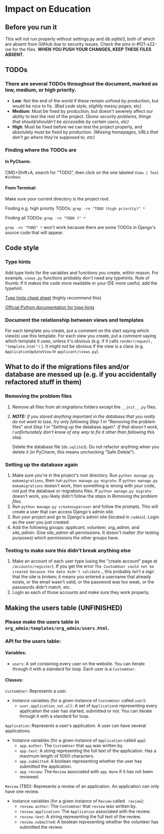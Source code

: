 # Impact on Education

## Before you run it

This will not run properly without settings.py and db.sqlite3, both of which are absent from GitHub due to security issues. Check the pins in #f21-s22-ioe for the files. **WHEN YOU PUSH YOUR CHANGES, KEEP THESE FILES ABSENT.**
## TODOs
### There are several TODOs throughout the document, marked as low, medium, or high priority.

- **Low**: Not the end of the world if these remain unfixed by production, but would be nice to fix. 
*(Bad code style, slightly messy pages, etc)*
- **Medium**: Must be fixed by production, but doesn't severely affect our ability to test the rest of the project.
*(Some security problems, things that should/shouldn't be accessible by certain users, etc)*
- **High**: Must be fixed before we can test the project properly, and absolutely must be fixed by production.
*(Missing homepages, URLs that don't go where they're supposed to, etc)*

### Finding where the TODOs are
#### In PyCharm: 
CMD+Shift+A, search for "TODO", then click on the one labeled `View | Tool Windows`
#### From Terminal:
Make sure your current directory is the project root.

Finding e.g. high priority TODOs:
`grep -rn "TODO (high priority)" *`

Finding all TODOs: `grep -rn "TODO (" *`

`grep -rn "TODO" *` won't work because there are some TODOs in Django's source code that will appear.

## Code style

### Type hints
Add type hints for the variables and functions you create, within reason. 
For example, `views.py` functions probably don't need any typehints. Rule of thumb:
If it makes the code more readable or your IDE more useful, add the typehint.

[Type hints cheat sheet](https://mypy.readthedocs.io/en/stable/cheat_sheet_py3.html) (highly recommend this)

[Official Python documentation for type hints](https://docs.python.org/3/library/typing.html)


### Document the relationship between views and templates
For each template you create, put a comment on the start saying which view(s) use this template. 
For each view you create, put a comment saying which template it uses, unless it's obvious (e.g. if it calls `render(request, "template.html")` ). 
It might not be obvious if the view is a class 
(e.g. `ApplicationUpdateView` in `applicant/views.py`).



## What to do if the migrations files and/or database are messed up (e.g. if you accidentally refactored stuff in them)

### Removing the problem files

1. Remove all files from all migrations folders except the `__init__.py` files.

2. ***NOTE:** If you stored anything important in the database that you really do not want to lose, try only following Step 1 in* "Removing the problem files" *and Step 1 in* "Setting up the database again". *If that doesn't work, I unfortunately don't know of any way to fix it other than following this step.*

   Delete the database file (`db.sqlite3`). Do not refactor anything when you delete it (in PyCharm, this means unchecking "Safe Delete").

### Setting up the database again

1. Make sure you're in the project's root directory. Run `python manage.py makemigrations`, then run `python manage.py migrate`. If `python manage.py makemigrations` doesn't work, then something is wrong with your code, not just the database or migrations files. If `python manage.py migrate` doesn't work, you likely didn't follow the steps in *Removing the problem files*.
2. Run `python manage.py createsuperuser` and follow the prompts. This will create a user that can access Django's admin site.
3. Run your project and go to Django's admin site (located in `/admin`). Login as the user you just created.
4. Add the following groups: *applicant, volunteer, org_admin,* and *site_admin*. Give *site_admin* all permissions. It doesn't matter (for testing purposes) which permissions the other groups have.

### Testing to make sure this didn't break anything else

1. Make an account of each user type (using the "create account" page at `/accounts/register`). If you get the error `The CustomUser could not be created because the data didn't validate.`, this probably isn't a sign that the site is broken; it means you entered a username that already exists, or the email wasn't valid, or the password was too weak, or the passwords didn't match, etc.
2. Login as each of those accounts and make sure they work properly. 


## Making the users table (UNFINISHED)
### Please make the users table in `org_admin/templates/org_admin/users.html`.

### API for the users table:
#### Variables:
- `users`: A set containing every user on the website. You can iterate through it with a standard for loop. Each user is a `CustomUser`.

#### Classes:

`CustomUser`: Represents a user.

- Instance variables (for a given instance of `CustomUser` called `user`):
  - `user.application_set.all`: A set of `Application`s representing every application the user has started, submitted or not. You can iterate through it with a standard for loop.

`Application`: Represents a user's application. A user can have several applications.
- Instance variables (for a given instance of `Application` called `app`):
  - `app.author`: The `CustomUser` that `app` was written by.
  - `app.text`: A string representing the full text of the application. Has a maximum length of 5000 characters.
  - `app.submitted`: A boolean representing whether the user has submitted the application.
  - `app.review`: The `Review` associated with `app`. `None` if it has not been reviewed.

`Review` (TBD): Represents a review of an application. An application can only have one review.
- Instance variables (for a given instance of `Review` called ` review`):
  - `review.author`: The `CustomUser` that `review` was written by.
  - `review.application`: The `Application` associated with the review.
  - `review.text`: A string representing the full text of the review.
  - `review.submitted`: A boolean representing whether the volunteer has submitted the review.
